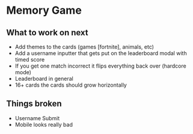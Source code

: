 # Memory Game

## What to work on next
- Add themes to the cards (games [fortnite], animals, etc)
- Add a username inputter that gets put on the leaderboard modal with timed score
- If you get one match incorrect it flips everything back over (hardcore mode)
- Leaderboard in general
- 16+ cards the cards should grow horizontally

## Things broken
- Username Submit
- Mobile looks really bad
